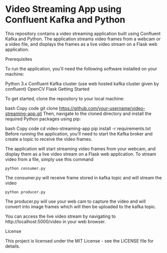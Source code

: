 # Video Streaming App using Confluent Kafka and Python

This repository contains a video streaming application built using Confluent Kafka and Python. The application streams video frames from a webcam or a video file, and displays the frames as a live video stream on a Flask web application.

Prerequisites

To run the application, you'll need the following software installed on your machine:

Python 3.x
Confluent Kafka cluster (use web hosted kafka cluster given by confluent)
OpenCV
Flask
Getting Started

To get started, clone the repository to your local machine:

bash
Copy code
git clone https://github.com/your-username/video-streaming-app.git
Then, navigate to the cloned directory and install the required Python packages using pip:

bash
Copy code
cd video-streaming-app
pip install -r requirements.txt
Before running the application, you'll need to start the Kafka broker and create a topic to receive the video frames. 


The application will start streaming video frames from your webcam, and display them as a live video stream on a Flask web application. 
To stream video from a file, simply use this command
```
python consumer.py
```

The consumer.py will receive frame stored in kafka topic and will stream the video

```
python producer.py
```

The producer.py will use your web cam to capture the video and will convert into image frames which will then be uploaded to the kafka topic.

You can access the live video stream by navigating to http://localhost:5000/video in your web browser.

License

This project is licensed under the MIT License - see the LICENSE file for details.

